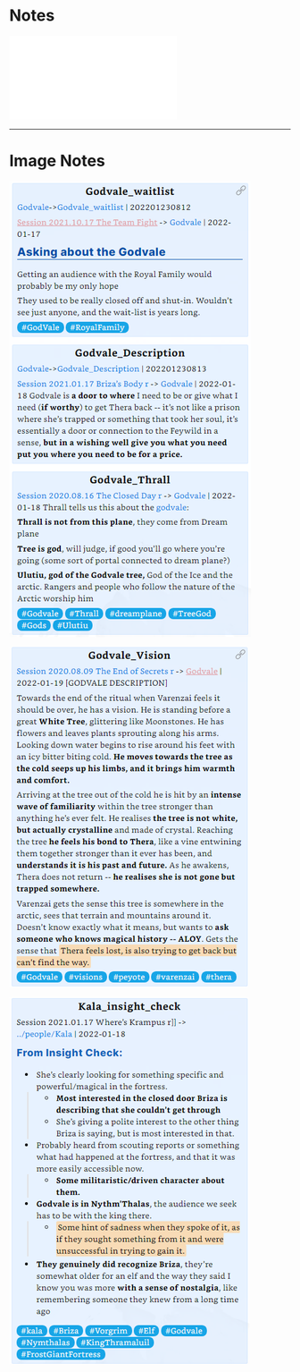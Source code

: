 # Notes

![Godvale_attach](Insights/Attach/Godvale_attach.md)

---
# Image Notes
![](../Insights/Attach/2_Pictures4Losers/20220123105146.png)

![](../Insights/Attach/2_Pictures4Losers/20220123105207.png)

![](../Insights/Attach/2_Pictures4Losers/20220123105223.png)